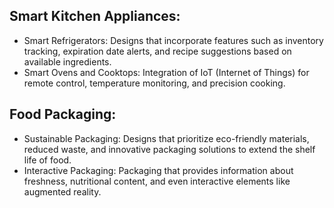 ## Smart Kitchen Appliances:
 - Smart Refrigerators: Designs that incorporate features such as inventory tracking, expiration date alerts, and recipe suggestions based on available ingredients.
 - Smart Ovens and Cooktops: Integration of IoT (Internet of Things) for remote control, temperature monitoring, and precision cooking.

## Food Packaging:
 - Sustainable Packaging: Designs that prioritize eco-friendly materials, reduced waste, and innovative packaging solutions to extend the shelf life of food.
 - Interactive Packaging: Packaging that provides information about freshness, nutritional content, and even interactive elements like augmented reality.
